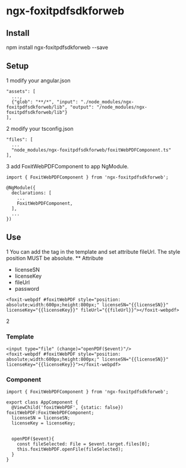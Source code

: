# ngx-foxitpdfsdkforweb
## Install
npm install ngx-foxitpdfsdkforweb --save

## Setup
1 modify your angular.json
```
"assets": [
  ...,
  {"glob": "**/*", "input": "./node_modules/ngx-foxitpdfsdkforweb/lib", "output": "/node_modules/ngx-foxitpdfsdkforweb/lib"}
],
```

2 modify your tsconfig.json
```
"files": [
  ...
  "node_modules/ngx-foxitpdfsdkforweb/foxitWebPDFComponent.ts"
],
```

3 add FoxitWebPDFComponent to app NgModule.
```
import { FoxitWebPDFComponent } from 'ngx-foxitpdfsdkforweb';

@NgModule({
  declarations: [
    ...
    FoxitWebPDFComponent,
  ],
  ...
})
```


## Use
1 You can add the tag <foxit-webpdf></foxit-webpdf> in the template and set attribute fileUrl. The style position MUST be absolute.
** Attribute
* licenseSN 
* licenseKey
* fileUrl
* password

```
<foxit-webpdf #foxitWebPDF style="position: absolute;width:600px;height:800px;" licenseSN="{{licenseSN}}" licenseKey="{{licenseKey}}" fileUrl="{{fileUrl}}"></foxit-webpdf> 
```

2 
### Template
```
<input type="file" (change)="openPDF($event)"/>
<foxit-webpdf #foxitWebPDF style="position: absolute;width:600px;height:800px;" licenseSN="{{licenseSN}}" licenseKey="{{licenseKey}}"></foxit-webpdf> 
```

### Component
```
import { FoxitWebPDFComponent } from 'ngx-foxitpdfsdkforweb';

export class AppComponent {
  @ViewChild('foxitWebPDF', {static: false}) foxitWebPDF:FoxitWebPDFComponent; 
  licenseSN = licenseSN;
  licenseKey = licenseKey;


  openPDF($event){
    const fileSelected: File = $event.target.files[0];
    this.foxitWebPDF.openFile(fileSelected);
  }
}


```